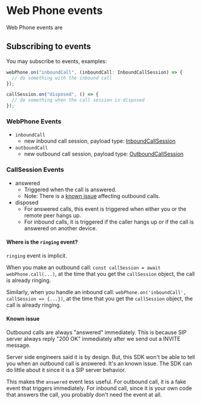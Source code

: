 # Web Phone events

Web Phone events are 

## Subscribing to events

You may subscribe to events, examples:

```ts
webPhone.on("inboundCall", (inboundCall: InboundCallSession) => {
  // do something with the inbound call
});
```

```ts
callSession.on("disposed", () => {
  // do something when the call session is disposed
});
```

### WebPhone Events

- `inboundCall`
  - new inbound call session, payload type:
    [InboundCallSession](./src/call-session/inbound.ts)
- `outboundCall`
  - new outbound call session, payload type:
    [OutboundCallSession](./src/call-session/outbound.ts)

### CallSession Events

- answered
  - Triggered when the call is answered.
  - Note: There is a [known issue](#known-issue) affecting outbound calls.
- disposed
  - For answered calls, this event is triggered when either you or the remote
    peer hangs up.
  - For inbound calls, it is triggered if the caller hangs up or if the call is
    answered on another device.

#### Where is the `ringing` event?

`ringing` event is implicit.

When you make an outbound call: `const callSession = await webPhone.call(...)`,
at the time that you get the `callSession` object, the call is already ringing.

Similarly, when you handle an inbound call:
`webPhone.on('inboundCall', callSession => {...})`, at the time that you get the
`callSession` object, the call is already ringing.

#### Known issue

Outbound calls are always "answered" immediately. This is because SIP server
always reply "200 OK" immediately after we send out a INVITE message.

Server side engineers said it is by design. But, this SDK won't be able to tell
you when an outbound call is answered. It's an known issue. The SDK can do
little about it since it is a SIP server behavior.

This makes the `answered` event less useful. For outbound call, it is a fake
event that triggers immediately. For inbound call, since it is your own code
that answers the call, you probably don't need the event at all.

